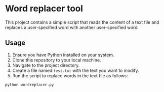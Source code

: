# Word replacer tool
This project contains a simple script that reads the content of a text file and replaces a user-specified word with another user-specified word.

## Usage

1. Ensure you have Python installed on your system.
2. Clone this repository to your local machine.
3. Navigate to the project directory.
4. Create a file named `test.txt` with the text you want to modify.
5. Run the script to replace words in the text file as follows:

```bash
python wordreplacer.py

